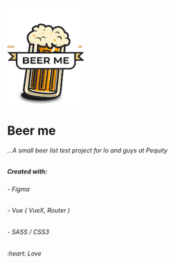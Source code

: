 <p>
  <img width="182" height="231" src="./beer-me/src/assets/pint.png">
</p>

<h1>
   Beer me
</h1>
<h6>
   ...A small beer list test project for Io and guys at Pequity
</h6>
<h5>Created with:</h5>
<h6>- Figma </h6>
<h6>- Vue ( VueX, Router )</h6>
<h6>- SASS / CSS3 </h6>
<h6>:heart: Love</h6>
